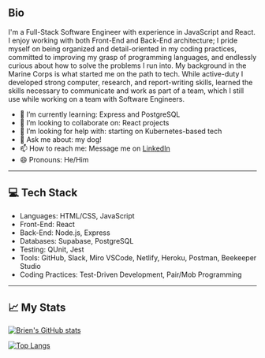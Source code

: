 ## Bio

I'm a Full-Stack Software Engineer with experience in JavaScript and React. I enjoy working with both Front-End and Back-End architecture; I pride myself on being organized and detail-oriented in my coding practices, committed to improving my grasp of programming languages, and endlessly curious about how to solve the problems I run into.
My background in the Marine Corps is what started me on the path to tech. While active-duty I developed strong computer, research, and report-writing skills, learned the skills necessary to communicate and work as part of a team, which I still use while working on a team with Software Engineers.

- 🌱 I’m currently learning: Express and PostgreSQL
- 👯 I’m looking to collaborate on: React projects
- 🤔 I’m looking for help with: starting on Kubernetes-based tech
- 💬 Ask me about: my dog!
- 📫 How to reach me: Message me on [LinkedIn](https://www.linkedin.com/in/brien-thomas/)
- 😄 Pronouns: He/Him
<hr />

## 💻 Tech Stack
- Languages: HTML/CSS, JavaScript
- Front-End: React
- Back-End: Node.js, Express
- Databases: Supabase, PostgreSQL
- Testing: QUnit, Jest
- Tools: GitHub, Slack, Miro VSCode, Netlify, Heroku, Postman, Beekeeper Studio
- Coding Practices: Test-Driven Development, Pair/Mob Programming

<!-- - Languages: HTML/CSS, JavaScript

![HTML](https://img.shields.io/badge/HTML5-E34F26?style=for-the-badge&logo=html5&logoColor=white) 
![CSS](https://img.shields.io/badge/CSS3-1572B6?style=for-the-badge&logo=css3&logoColor=white) 
![JavaScript](https://img.shields.io/badge/JavaScript-323330?style=for-the-badge&logo=javascript&logoColor=F7DF1E) 


- Front-End: React

![React](https://img.shields.io/badge/React-20232A?style=for-the-badge&logo=react&logoColor=61DAFB) 

- Back-End: Node.js, Express
- Databases: Supabase, PostgreSQL

![Supabase](	https://img.shields.io/badge/Supabase-181818?style=for-the-badge&logo=supabase&logoColor=white) 

- Testing: QUnit, Jest

![Jest](https://img.shields.io/badge/Jest-C21325?style=for-the-badge&logo=jest&logoColor=white) 

- Tools: GitHub, Slack, Miro, VSCode, Netlify, Heroku, Postman, Beekeeper Studio

![Git](https://img.shields.io/badge/GIT-E44C30?style=for-the-badge&logo=git&logoColor=white) 
![GitHub](https://img.shields.io/badge/github-%23121011.svg?style=for-the-badge&logo=github&logoColor=white) 

![Miro](https://img.shields.io/badge/Miro-050038?style=for-the-badge&logo=Miro&logoColor=white)
![VS Code](https://img.shields.io/badge/VS_Code-0078D4?style=for-the-badge&logo=visual%20studio%20code&logoColor=white) 
![Netlify](https://img.shields.io/badge/Netlify-00C7B7?style=for-the-badge&logo=netlify&logoColor=white) 
![Heroku](https://img.shields.io/badge/Heroku-430098?style=for-the-badge&logo=heroku&logoColor=white) 
![Postman](https://img.shields.io/badge/Postman-FF6C37?style=for-the-badge&logo=Postman&logoColor=white) 
- Coding Practices: Test-Driven Development, Pair/Mob Programming -->
<hr />

## :chart_with_upwards_trend: My Stats

[![Brien's GitHub stats](https://github-readme-stats.vercel.app/api?username=briensthomas&theme=ayu-mirage&show_icons=true)](https://github.com/anuraghazra/github-readme-stats)

[![Top Langs](https://github-readme-stats.vercel.app/api/top-langs/?username=briensthomas&theme=ayu-mirage&layout=compact)](https://github.com/anuraghazra/github-readme-stats)



